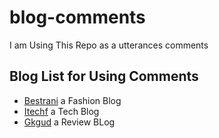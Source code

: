 # blog-comments
I am Using This Repo as a utterances comments

## Blog List for Using Comments

- [Bestrani](https://bestrani.com) a Fashion Blog
- [Itechf](https://itechf.com) a Tech Blog
- [Gkgud](https://gkgud.com) a Review BLog
